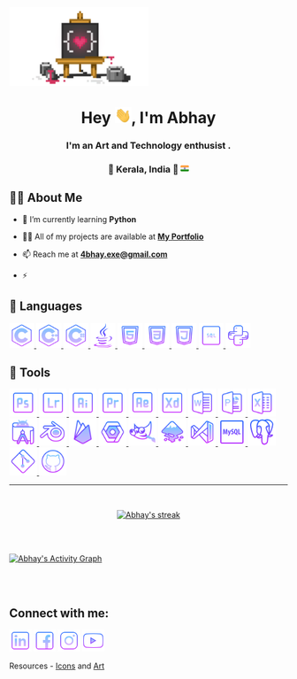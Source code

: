 <a href="#"><img align="middle" width="50%" height="50%" src="img/IntroBG2.png"  /></a>
<h1 align="center">Hey <img src="img/wave.gif" width="30px">, I'm Abhay</h1> 

<h3 align="center">I'm an Art and Technology enthusist .</h3>
<h3 align="center">📌 Kerala, India 🌴 <img src="img/icon/IN.svg" width="15px"></h3>


## 🙋‍♂️ About Me

<!-- - 🔭 I’m currently working on **[Wut?](https://Link)** -->

- 🌱 I’m currently learning **Python**

<!-- - 👯 I’m looking to collaborate on **OpenSource Projects** -->

- 👨‍💻 All of my projects are available at **[My Portfolio](https://portfolioLink)**

- 📫 Reach me at **4bhay.exe@gmail.com**

- ⚡ 

## 🚀 Languages

<p align="left"> 
    <a href="https://en.wikipedia.org/wiki/C_(programming_language)" target="_blank"> <img src="img/icon/Lang/C.png" width="45px" />  </a>
    <a href="https://www.cplusplus.com/" target="_blank"> <img src="img/icon/Lang/Cpp.png" width="45px" />  </a>  
    <a href="https://docs.microsoft.com/en-us/dotnet/csharp/" target="_blank"> <img src="img/icon/Lang/CSharp.png" width="45px" />  </a>
    <a href="https://www.java.com" target="_blank"> <img src="img/icon/Lang/Java.png" width="45px" />  </a>
    <a href="https://html.com/" target="_blank"> <img src="img/icon/Lang/HTML.png" width="45px" />  </a>
    <a href="https://en.wikipedia.org/wiki/CSS" target="_blank"> <img src="img/icon/Lang/CSS.png" width="45px" />  </a>
    <a href="https://www.javascript.com/" target="_blank"> <img src="img/icon/Lang/JS.png" width="45px" />  </a>
    <a href="https://en.wikipedia.org/wiki/SQL" target="_blank"> <img src="img/icon/Lang/SQL.png" width="45px" />  </a>
    <a href="https://www.python.org/" target="_blank"> <img src="img/icon/Lang/Python.png" width="45px" />  </a>    
   
</p>

## 🚀 Tools

<p align="left"> 
    <a href="https://www.adobe.com/in/products/photoshop.html" target="_blank"> <img src="img/icon/Tools/Ps.png" width="50px" />  </a>
    <a href="https://www.adobe.com/in/products/photoshop-lightroom.html" target="_blank"> <img src="img/icon/Tools/Lr.png" width="50px" />  </a>
    <a href="https://www.adobe.com/in/products/illustrator.html" target="_blank"> <img src="img/icon/Tools/Ai.png" width="50px" />  </a>
    <a href="https://www.adobe.com/in/products/premiere.html" target="_blank"> <img src="img/icon/Tools/Pr.png" width="50px" />  </a>
    <a href="https://www.adobe.com/in/products/aftereffects.html" target="_blank"> <img src="img/icon/Tools/Ae.png" width="50px" />  </a>
    <a href="https://www.adobe.com/in/products/xd.html" target="_blank"> <img src="img/icon/Tools/Xd.png" width="50px" />  </a> 
    <a href="https://www.office.com/" target="_blank"> <img src="img/icon/Tools/MSW.png" width="50px" />  </a>
    <a href="https://www.office.com/" target="_blank"> <img src="img/icon/Tools/MSPP.png" width="50px" />  </a>
    <a href="https://www.office.com/" target="_blank"> <img src="img/icon/Tools/MSExcell.png" width="50px" />  </a>
    <a href="https://developer.android.com/studio" target="_blank"> <img src="img/icon/Tools/AndroidStudio.png" width="50px" />  </a>
    <a href="https://www.blender.org/" target="_blank"> <img src="img/icon/Tools/Blender.png" width="50px" />  </a>
    <a href="https://firebase.google.com/" target="_blank"> <img src="img/icon/Tools/Firebase.png" width="50px" />  </a>
    <a href="https://cloud.google.com/" target="_blank"> <img src="img/icon/Tools/GCP.png" width="50px" />  </a>
    <a href="https://www.gimp.org/" target="_blank"> <img src="img/icon/Tools/Gimp.png" width="50px" />  </a>
    <a href="https://inkscape.org/" target="_blank"> <img src="img/icon/Tools/Inkscape.png" width="50px" />  </a>
    <a href="https://visualstudio.microsoft.com/" target="_blank"> <img src="img/icon/Tools/MSVS.png" width="50px" />  </a>
    <a href="https://www.mysql.com/" target="_blank"> <img src="img/icon/Tools/MySQL.png" width="50px" />  </a>
    <a href="https://www.postgresql.org/" target="_blank"> <img src="img/icon/Tools/PSQL.png" width="50px" />  </a>
    <a href="https://git-scm.com/" target="_blank"> <img src="img/icon/Tools/Git.png" width="50px" />  </a>
    <a href="https://github.com/" target="_blank"> <img src="img/icon/Tools/GitHub.png" width="50px" />  </a>

    


<hr>

<br/>

<p align="center">
    <a href="https://github.com/AbhxyDxs/github-readme-streak-stats">
        <img title="🔥 Get streak stats for your profile at git.io/streak-stats" alt="Abhay's streak" src="https://github-readme-streak-stats.herokuapp.com/?user=AbhxyDxs&theme=dark&hide_border=true&stroke=0000&background=060A0CD0&date_format=j%20M%5B%20Y%5D&fire=84C2FF&ring=CCB1FF&currStreakNum=84C2FF&currStreakLabel=CCB1FF&sideNums=84C2FF&sideLabels=CCB1FF"/>
    </a>
</p>
<!--
## 📊 My Github Stats

  <br/>
    <a href="https://github.com/AbhxyDxs/github-readme-streak-stats"><img alt="Abhay's Github Stats" src="https://github-readme-stats.vercel.app/api?username=AbhxyDxs&show_icons=true&count_private=true&theme=react&hide_border=true&bg_color=060A0CD0" /></a>
  <a href="https://github.com/AbhxyDxs/github-readme-streak-stats"><img alt="Abhay's Top Languages" src="https://github-readme-stats.vercel.app/api/top-langs/?username=AbhxyDxs&langs_count=8&count_private=true&layout=compact&theme=react&hide_border=true&bg_color=060A0CD0" /></a>
  <br/>
  <b>Note:</b> Top languages is only a metric of the languages my public code consists of and doesn't reflect experience or skill level.
-->

<br/>
<br/>

<a href="https://github.com/AbhxyDxs/github-readme-activity-graph"><img alt="Abhay's Activity Graph" src="https://activity-graph.herokuapp.com/graph?username=AbhxyDxs&bg_color=060A0CD0&color=84c2ff&line=ccb1ff&point=FFFFFF&hide_border=true" /></a>

<br/>
<br/>

## Connect with me:
<p align="center">

<a href = "https://www.linkedin.com/in/4bhxy/"><img src="img/icon/Social/LinkedIN.png" width="40px"/></a>
<a href = "https://www.facebook.com/Abhay.Das.DamOdar/"><img src="img/icon/Social/Fb.png" width="40px"/></a>
<a href = "https://www.instagram.com/4bhxy"><img src="img/icon/Social/Insta.png" width="40px"/></a>
<a href = "https://www.youtube.com/watch?v=dQw4w9WgXcQ"><img src="img/icon/Social/YT.png" width="40px"/></a>


</p>

<!-- ## ❤ Views and Followers
<a href="https://github.com/Meghna-DAS/github-profile-views-counter">
    <img src="https://komarev.com/ghpvc/?username=AbxyDxs">
  </a>
<a href="https://github.com/AbxyDxs?tab=followers"><img src="https://img.shields.io/github/followers/AbxyDxs?label=Followers&style=social" alt="GitHub Badge"></a> -->

Resources -
 [Icons](https://icons8.com/icons/) and
 [Art](https://dev.to/annarankin)

